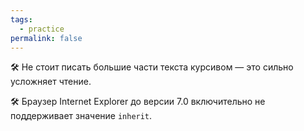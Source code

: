 ```yaml
---
tags:
  - practice
permalink: false
---
```


🛠 Не стоит писать большие части текста курсивом — это сильно усложняет чтение.

🛠 Браузер Internet Explorer до версии 7.0 включительно не поддерживает значение `inherit`.
